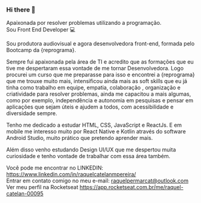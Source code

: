### Hi there 👋

Apaixonada por resolver problemas utilizando a programação.<br>
Sou Front End Developer :computer:


Sou produtora audiovisual e agora desenvolvedora front-end, formada pelo Bootcamp da {reprograma}.

Sempre fui apaixonada pela área de TI e acredito que as formações que eu tive me despertaram essa vontade de me tornar Desenvolvedora.
Logo procurei um curso que me preparasse para isso e encontrei a {reprograma} que me trouxe muito mais, intensificou ainda mais as soft skills que eu já tinha como trabalho em equipe, empatia, colaboração , organização e criatividade para resolver problemas, ainda me capacitou a mais algumas, como por exemplo, independência e autonomia em pesquisas e pensar em aplicações que sejam úteis e ajudem a todos, com acessibilidade e diversidade sempre.

Tenho me dedicado a estudar HTML, CSS, JavaScript e ReactJs. E em mobile me interesso muito por React Native e Kotlin através do software Android Studio, muito prático que pretendo aprender mais.

Além disso venho estudando Design UI/UX que me despertou muita curiosidade e tenho vontade de trabalhar com essa área também.

Você pode me encontrar no LINKEDIN: https://www.linkedin.com/in/raquelcatelanmpereira/  <br>
Entrar em contato comigo no meu e-mail: raquelpermarcat@outlook.com <br>
Ver meu perfil na Rocketseat https://app.rocketseat.com.br/me/raquel-catelan-00095

